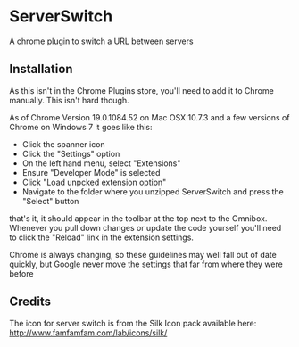 ServerSwitch
============

A chrome plugin to switch a URL between servers

Installation
------------

As this isn't in the Chrome Plugins store, you'll need to add it to Chrome manually. This isn't hard though. 

As of Chrome Version 19.0.1084.52 on Mac OSX 10.7.3 and a few versions of Chrome on Windows 7 it goes like this:

- Click the spanner icon
- Click the "Settings" option
- On the left hand menu, select "Extensions"
- Ensure "Developer Mode" is selected
- Click "Load unpcked extension option"
- Navigate to the folder where you unzipped ServerSwitch and press the "Select" button

that's it, it should appear in the toolbar at the top next to the Omnibox. 
Whenever you pull down changes or update the code yourself you'll need to click the "Reload" link in the extension settings.

Chrome is always changing, so these guidelines may well fall out of date quickly, 
but Google never move the settings that far from where they were before

Credits
-------

The icon for server switch is from the Silk Icon pack available here: http://www.famfamfam.com/lab/icons/silk/